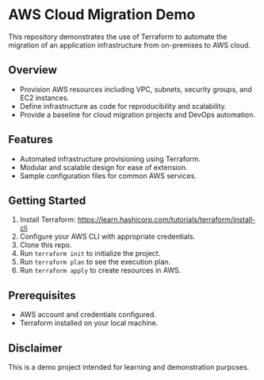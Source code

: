 # AWS Cloud Migration Demo

This repository demonstrates the use of Terraform to automate the migration of an application infrastructure from on-premises to AWS cloud.

## Overview
- Provision AWS resources including VPC, subnets, security groups, and EC2 instances.
- Define infrastructure as code for reproducibility and scalability.
- Provide a baseline for cloud migration projects and DevOps automation.

## Features
- Automated infrastructure provisioning using Terraform.
- Modular and scalable design for ease of extension.
- Sample configuration files for common AWS services.

## Getting Started
1. Install Terraform: https://learn.hashicorp.com/tutorials/terraform/install-cli
2. Configure your AWS CLI with appropriate credentials.
3. Clone this repo.
4. Run `terraform init` to initialize the project.
5. Run `terraform plan` to see the execution plan.
6. Run `terraform apply` to create resources in AWS.

## Prerequisites
- AWS account and credentials configured.
- Terraform installed on your local machine.

## Disclaimer
This is a demo project intended for learning and demonstration purposes.
